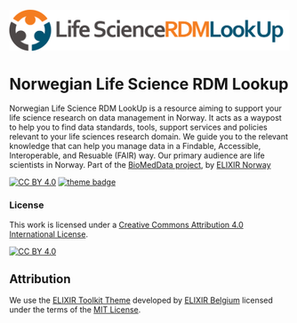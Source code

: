 <!--Added Life Sciences RDM logo--->
<p align="center">
<img src="assets/img/main_logo.svg" width="600" float="center"/>
</p>

# Norwegian Life Science RDM Lookup
Norwegian Life Science RDM LookUp is a resource aiming to support your life science research on data management in Norway. It acts as a waypost to help you to find data standards, tools, support services and policies relevant to your life sciences research domain. We guide you to the relevant knowledge that can help you manage data in a Findable, Accessible, Interoperable, and Resuable (FAIR) way. Our primary audience are life scientists in Norway. Part of the [BioMedData project](https://elixir.no/organization/biomeddata), by [ELIXIR Norway](https://elixir.no)

[![CC BY 4.0][cc-by-shield]][cc-by] 
[![theme badge](https://img.shields.io/badge/ELIXIR%20toolkit%20theme-jekyll-blue?color=0d6efd)](https://github.com/ELIXIR-Belgium/elixir-toolkit-theme)

### License

This work is licensed under a
[Creative Commons Attribution 4.0 International License][cc-by].

[![CC BY 4.0][cc-by-image]][cc-by]

[cc-by]: http://creativecommons.org/licenses/by/4.0/
[cc-by-image]: https://i.creativecommons.org/l/by/4.0/88x31.png
[cc-by-shield]: https://img.shields.io/badge/License-CC%20BY%204.0-lightgrey.svg

## Attribution

We use the [ELIXIR Toolkit Theme](https://github.com/ELIXIR-Belgium/elixir-toolkit-theme) developed by [ELIXIR Belgium](https://github.com/ELIXIR-Belgium) licensed under the terms of the [MIT License](http://opensource.org/licenses/MIT).

